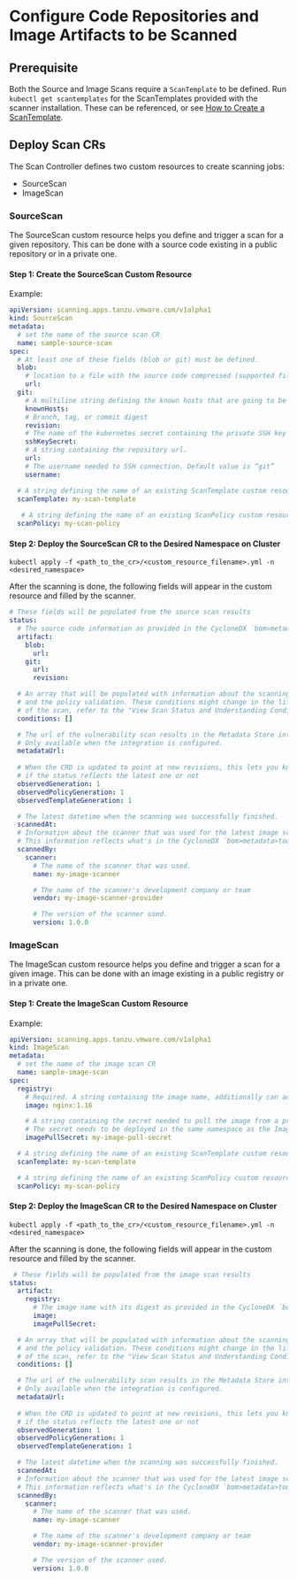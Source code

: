 # Configure Code Repositories and Image Artifacts to be Scanned

## Prerequisite
Both the Source and Image Scans require a `ScanTemplate` to be defined. Run `kubectl get scantemplates` for the ScanTemplates provided with the scanner installation. These can be referenced, or see [How to Create a ScanTemplate](create-scan-template.md).

## Deploy Scan CRs
The Scan Controller defines two custom resources to create scanning jobs:
* SourceScan
* ImageScan

### SourceScan
The SourceScan custom resource helps you define and trigger a scan for a given repository. This can be done with a source code existing in a public repository or in a private one.

#### Step 1: Create the SourceScan Custom Resource
Example:
```yaml
apiVersion: scanning.apps.tanzu.vmware.com/v1alpha1
kind: SourceScan
metadata:
  # set the name of the source scan CR
  name: sample-source-scan
spec:
  # At least one of these fields (blob or git) must be defined.
  blob:
    # location to a file with the source code compressed (supported files: .tar.gz)
    url:
  git:
    # A multiline string defining the known hosts that are going to be used for the SSH client on the container
    knownHosts:
    # Branch, tag, or commit digest
    revision:
    # The name of the kubernetes secret containing the private SSH key information.
    sshKeySecret:
    # A string containing the repository url.
    url:
    # The username needed to SSH connection. Default value is “git”
    username:

  # A string defining the name of an existing ScanTemplate custom resource. See "How To Create a ScanTemplate" section.
  scanTemplate: my-scan-template
 
   # A string defining the name of an existing ScanPolicy custom resource. See "Enforcement Policies (OPA)" section.
  scanPolicy: my-scan-policy
```

#### Step 2: Deploy the SourceScan CR to the Desired Namespace on Cluster

`kubectl apply -f <path_to_the_cr>/<custom_resource_filename>.yml -n <desired_namespace>`

After the scanning is done, the following fields will appear in the custom resource and filled by the scanner.
```yaml
# These fields will be populated from the source scan results
status:
  # The source code information as provided in the CycloneDX `bom>metadata>component>*` fields
  artifact:
    blob:
      url:
    git:
      url:
      revision:

  # An array that will be populated with information about the scanning status 
  # and the policy validation. These conditions might change in the lifecycle 
  # of the scan, refer to the "View Scan Status and Understanding Conditions" section to learn more.
  conditions: []

  # The url of the vulnerability scan results in the Metadata Store integration.
  # Only available when the integration is configured.
  metadataUrl:
            
  # When the CRD is updated to point at new revisions, this lets you know 
  # if the status reflects the latest one or not
  observedGeneration: 1
  observedPolicyGeneration: 1
  observedTemplateGeneration: 1

  # The latest datetime when the scanning was successfully finished.
  scannedAt:
  # Information about the scanner that was used for the latest image scan.
  # This information reflects what's in the CycloneDX `bom>metadata>tools>tool>*` fields.
  scannedBy:
    scanner:
      # The name of the scanner that was used. 
      name: my-image-scanner

      # The name of the scanner's development company or team
      vendor: my-image-scanner-provider

      # The version of the scanner used.
      version: 1.0.0
```

### ImageScan
The ImageScan custom resource helps you define and trigger a scan for a given image. This can be done with an image existing in a public registry or in a private one.

#### Step 1: Create the ImageScan Custom Resource

Example:
```yaml
apiVersion: scanning.apps.tanzu.vmware.com/v1alpha1
kind: ImageScan
metadata:
  # set the name of the image scan CR
  name: sample-image-scan
spec:
  registry:
    # Required. A string containing the image name, additionally can add its tag or its digest
    image: nginx:1.16

    # A string containing the secret needed to pull the image from a private registry.
    # The secret needs to be deployed in the same namespace as the ImageScan
    imagePullSecret: my-image-pull-secret

  # A string defining the name of an existing ScanTemplate custom resource. See "How To Create a ScanTemplate" section.
  scanTemplate: my-scan-template

  # A string defining the name of an existing ScanPolicy custom resource. See "Enforcement Policies (OPA)" section.
  scanPolicy: my-scan-policy
 ```

#### Step 2: Deploy the ImageScan CR to the Desired Namespace on Cluster

`kubectl apply -f <path_to_the_cr>/<custom_resource_filename>.yml -n <desired_namespace>`

After the scanning is done, the following fields will appear in the custom resource and filled by the scanner.
```yaml
 # These fields will be populated from the image scan results
status:
  artifact:
    registry:
      # The image name with its digest as provided in the CycloneDX `bom>metadata>component>*` fields
      image:
      imagePullSecret:

  # An array that will be populated with information about the scanning status 
  # and the policy validation. These conditions might change in the lifecycle 
  # of the scan, refer to the "View Scan Status and Understanding Conditions" section to learn more.
  conditions: []

  # The url of the vulnerability scan results in the Metadata Store integration.
  # Only available when the integration is configured.
  metadataUrl:
            
  # When the CRD is updated to point at new revisions, this lets you know 
  # if the status reflects the latest one or not
  observedGeneration: 1
  observedPolicyGeneration: 1
  observedTemplateGeneration: 1

  # The latest datetime when the scanning was successfully finished.
  scannedAt:
  # Information about the scanner that was used for the latest image scan.
  # This information reflects what's in the CycloneDX `bom>metadata>tools>tool>*` fields.
  scannedBy:
    scanner:
      # The name of the scanner that was used. 
      name: my-image-scanner

      # The name of the scanner's development company or team
      vendor: my-image-scanner-provider

      # The version of the scanner used.
      version: 1.0.0
```
